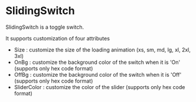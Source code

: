 # SlidingSwitch

SlidingSwitch is a toggle switch.

It supports customization of four attributes

- Size : customize the size of the loading animation (xs, sm, md, lg, xl, 2xl, 3xl)
- OnBg : customize the background color of the switch when it is 'On' (supports only hex code format)
- OffBg : customize the background color of the switch when it is 'Off' (supports only hex code format)
- SliderColor : customize the color of the slider (supports only hex code format)
